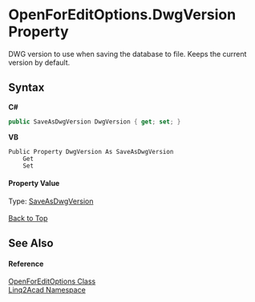 # OpenForEditOptions.DwgVersion Property 
 

DWG version to use when saving the database to file. Keeps the current version by default.

## Syntax

**C#**<br />
``` C#
public SaveAsDwgVersion DwgVersion { get; set; }
```

**VB**<br />
``` VB
Public Property DwgVersion As SaveAsDwgVersion
	Get
	Set
```


#### Property Value
Type: <a href="T_Linq2Acad_SaveAsDwgVersion.md#SaveAsDwgVersion-Enumeration">SaveAsDwgVersion</a>
<br/><br/><a href="#OpenForEditOptionsDwgVersion-Property">Back to Top</a>

## See Also


#### Reference
<a href="T_Linq2Acad_OpenForEditOptions.md#OpenForEditOptions-Class">OpenForEditOptions Class</a><br /><a href="N_Linq2Acad.md#Linq2Acad-Namespace">Linq2Acad Namespace</a><br />
